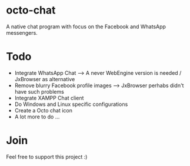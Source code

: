 # octo-chat
A native chat program with focus on the Facebook and WhatsApp messengers.

# Todo
- Integrate WhatsApp Chat --> A never WebEngine version is needed / JxBrowser as alternative
- Remove blurry Facebook profile images --> JxBrowser perhabs didn't have such problems
- Integrate XAMPP Chat client
- Do Windows and Linux specific configurations
- Create a Octo chat icon
- A lot more to do ...

# Join
Feel free to support this project :)
